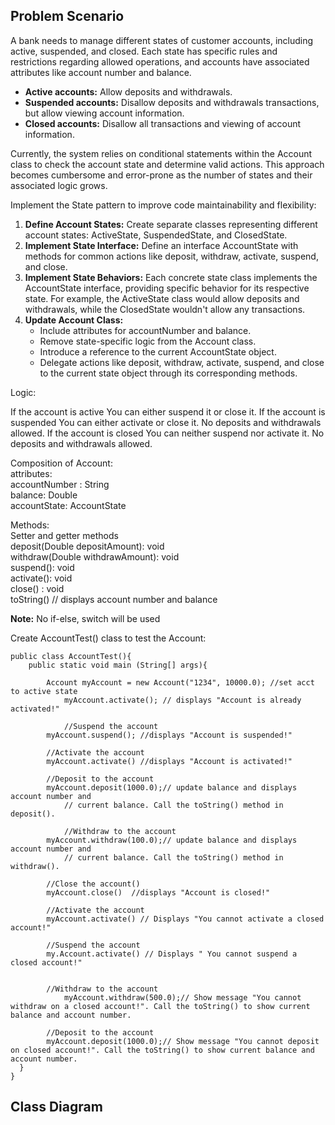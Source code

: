 ## Problem Scenario
A bank needs to manage different states of customer accounts, including active, suspended, and closed. Each state has specific rules and restrictions regarding allowed operations, and accounts have associated attributes like account number and balance.
<ul>
  <li><b>Active accounts:</b> Allow deposits and withdrawals.</li>
  <li><b>Suspended accounts:</b> Disallow deposits and withdrawals transactions, but allow viewing account information.</li>
  <li><b>Closed accounts:</b> Disallow all transactions and viewing of account information.</li>
</ul>

Currently, the system relies on conditional statements within the Account class to check the account state and determine valid actions. This approach becomes cumbersome and error-prone as the number of states and their associated logic grows.

Implement the State pattern to improve code maintainability and flexibility:

<ol>
  <li><b>Define Account States:</b>  Create separate classes representing different account states: ActiveState, SuspendedState, and ClosedState.</li>
  <li><b>Implement State Interface:</b> Define an interface AccountState with methods for common actions like deposit, withdraw, activate, suspend, and close.</li>
  <li><b>Implement State Behaviors:</b> Each concrete state class implements the AccountState interface, providing specific behavior for its respective state. For example, the ActiveState class would allow deposits and withdrawals, while the ClosedState wouldn't allow any transactions.</li>
  <li><b>Update Account Class:</b>
  <ul>
    <li>Include attributes for accountNumber and balance.</li>
    <li>Remove state-specific logic from the Account class.</li>
    <li>Introduce a reference to the current AccountState object.</li>
    <li>Delegate actions like deposit, withdraw, activate, suspend, and close to the current state object through its corresponding methods.</li>
  </ul>
  </li>
</ol>
 
Logic:

If the account is active
    You can either suspend it or close it.
If the account is suspended
    You can either activate or close it.
     No deposits and withdrawals allowed.
If the account is closed
     You can neither suspend nor activate it.
      No deposits and withdrawals allowed.


Composition of Account:
<br>attributes:
<br>accountNumber : String
<br>balance:  Double
<br>accountState:  AccountState

Methods:
<br>Setter and getter methods
<br>deposit(Double depositAmount): void
<br>withdraw(Double withdrawAmount): void
<br>suspend(): void
<br>activate(): void
<br>close() : void
<br>toString()   // displays account number and balance

<b>Note:</b> No if-else, switch will be used

Create AccountTest() class to test the Account:



```
public class AccountTest(){
	public static void main (String[] args){

		Account myAccount = new Account("1234", 10000.0); //set acct to active state
    		myAccount.activate(); // displays "Account is already activated!"

    		//Suspend the account
		myAccount.suspend(); //displays "Account is suspended!"

		//Activate the account
		myAccount.activate() //displays "Account is activated!"
		
		//Deposit to the account
	  	myAccount.deposit(1000.0);// update balance and displays account number and
    		// current balance. Call the toString() method in deposit().    	                                

    		//Withdraw to the account
	  	myAccount.withdraw(100.0);// update balance and displays account number and
    		// current balance. Call the toString() method in withdraw().    	                                

		//Close the account()
		myAccount.close()  //displays "Account is closed!"

		//Activate the account
		myAccount.activate() // Displays "You cannot activate a closed account!"	

		//Suspend the account
		my.Account.activate() // Displays " You cannot suspend a closed account!"


		//Withdraw to the account
    		myAccount.withdraw(500.0);// Show message "You cannot withdraw on a closed account!". Call the toString() to show current balance and account number.

		//Deposit to the account
   	 	myAccount.deposit(1000.0);// Show message "You cannot deposit on closed account!". Call the toString() to show current balance and account number.
  }
}

```

## Class Diagram
